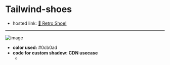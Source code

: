 # Tailwind-shoes
* hosted link: [👟 Retro Shoe! ](https://geekstervatsa.github.io/Tailwind-shoes/)
___
![image](https://github.com/GeeksterVatsa/Tailwind-shoes/assets/144803484/8d9a8016-d0d4-4a64-8744-0e0ba55539ff)
* **color used:** #0cb0ad
* **code for custom shadow: CDN usecase**
  * <script> <br>
            &nbsp tailwind.config = {
              theme: {
                extend: {
                    boxShadow: { 'green-shadow':  '5px 10px #0cb0ad';}
                }
              }
            }<br> </script>
